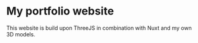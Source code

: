# My portfolio website

This website is build upon ThreeJS in combination with Nuxt and my own 3D models.
